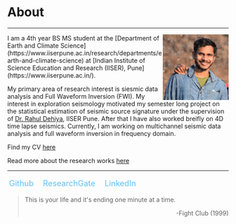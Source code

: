 # About
***	

<img src="media/profile.jpg" width="150" ALIGN="right" class="floatRight" />
I am a 4th year BS MS student at the [Department of Earth and Climate Science](https://www.iiserpune.ac.in/research/departments/earth-and-climate-science) at [Indian Institute of Science Education and Research (IISER), Pune](https://www.iiserpune.ac.in/).	

My primary area of research interest is siesmic data analysis and Full Waveform Inversion (FWI). My interest in exploration seismology motivated my semester long project on the statistical estimation of seismic source signature under the supervision of [Dr. Rahul Dehiya](https://www.iiserpune.ac.in/people/faculty-details/178), IISER Pune. After that I have also worked breifly on 4D time lapse seismics. Currently, I am working on multichannel seismic data analysis and full waveform inversion in frequency domain.


Find my CV [here](./cv.md)

Read more about the research works [here](./research.md)

***

<style>
  .social-links {
  list-style: none;
  padding-left: 0px;
  font-size: 18px;
}

.social-links li {
  display: inline-block;
  margin-right: 8px;
}

.social-links a {
  text-decoration: none;
  color: #63c0f5;
  padding: 4px;
}

.social-links a:hover {
  background-color: rgba(100, 100, 100, 0.6);
}
</style>

<ul class="social-links">
        <li><a href="https://github.com/mssujith">Github</a></li>
        <li><a href="https://www.researchgate.net/profile/M_S_Sujith">ResearchGate</a></li>
        <li><a href="https://www.linkedin.com/in/sujith-m-s-392739210/">LinkedIn</a></li>
      </ul>



> This is your life and it's ending one minute at a time.
> <div style="text-align: right"> -Fight Club (1999) </div>
